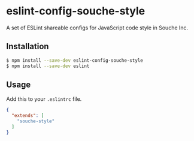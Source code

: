 # eslint-config-souche-style

A set of ESLint shareable configs for JavaScript code style in Souche Inc.

## Installation

```sh
$ npm install --save-dev eslint-config-souche-style
$ npm install --save-dev eslint
```

## Usage

Add this to your `.eslintrc` file.

```json
{
  "extends": [
    "souche-style"
  ]
}
```
